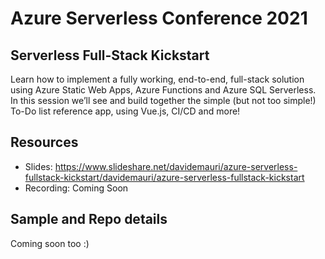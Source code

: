 # Azure Serverless Conference 2021

## Serverless Full-Stack Kickstart 

Learn how to implement a fully working, end-to-end, full-stack solution using Azure Static Web Apps, Azure Functions and Azure SQL Serverless. In this session we’ll see and build together the simple (but not too simple!) To-Do list reference app, using Vue.js, CI/CD and more! 

## Resources

- Slides: https://www.slideshare.net/davidemauri/azure-serverless-fullstack-kickstart/davidemauri/azure-serverless-fullstack-kickstart
- Recording: Coming Soon

## Sample and Repo details

Coming soon too :)
